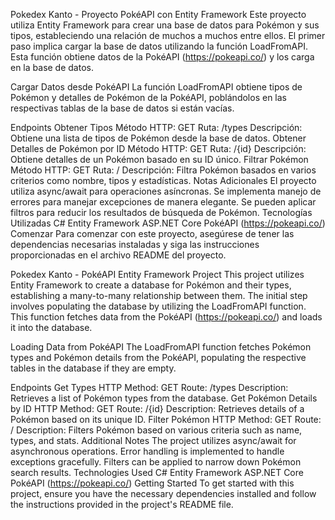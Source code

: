 Pokedex Kanto - Proyecto PokéAPI con Entity Framework
Este proyecto utiliza Entity Framework para crear una base de datos para Pokémon y sus tipos, estableciendo una relación de muchos a muchos entre ellos. El primer paso implica cargar la base de datos utilizando la función LoadFromAPI. Esta función obtiene datos de la PokéAPI (https://pokeapi.co/) y los carga en la base de datos.

Cargar Datos desde PokéAPI
La función LoadFromAPI obtiene tipos de Pokémon y detalles de Pokémon de la PokéAPI, poblándolos en las respectivas tablas de la base de datos si están vacías.

Endpoints
Obtener Tipos
Método HTTP: GET
Ruta: /types
Descripción: Obtiene una lista de tipos de Pokémon desde la base de datos.
Obtener Detalles de Pokémon por ID
Método HTTP: GET
Ruta: /{id}
Descripción: Obtiene detalles de un Pokémon basado en su ID único.
Filtrar Pokémon
Método HTTP: GET
Ruta: /
Descripción: Filtra Pokémon basados en varios criterios como nombre, tipos y estadísticas.
Notas Adicionales
El proyecto utiliza async/await para operaciones asíncronas.
Se implementa manejo de errores para manejar excepciones de manera elegante.
Se pueden aplicar filtros para reducir los resultados de búsqueda de Pokémon.
Tecnologías Utilizadas
C#
Entity Framework
ASP.NET Core
PokéAPI (https://pokeapi.co/)
Comenzar
Para comenzar con este proyecto, asegúrese de tener las dependencias necesarias instaladas y siga las instrucciones proporcionadas en el archivo README del proyecto.

Pokedex Kanto - PokéAPI Entity Framework Project
This project utilizes Entity Framework to create a database for Pokémon and their types, establishing a many-to-many relationship between them. The initial step involves populating the database by utilizing the LoadFromAPI function. This function fetches data from the PokéAPI (https://pokeapi.co/) and loads it into the database.

Loading Data from PokéAPI
The LoadFromAPI function fetches Pokémon types and Pokémon details from the PokéAPI, populating the respective tables in the database if they are empty.

Endpoints
Get Types
HTTP Method: GET
Route: /types
Description: Retrieves a list of Pokémon types from the database.
Get Pokémon Details by ID
HTTP Method: GET
Route: /{id}
Description: Retrieves details of a Pokémon based on its unique ID.
Filter Pokémon
HTTP Method: GET
Route: /
Description: Filters Pokémon based on various criteria such as name, types, and stats.
Additional Notes
The project utilizes async/await for asynchronous operations.
Error handling is implemented to handle exceptions gracefully.
Filters can be applied to narrow down Pokémon search results.
Technologies Used
C#
Entity Framework
ASP.NET Core
PokéAPI (https://pokeapi.co/)
Getting Started
To get started with this project, ensure you have the necessary dependencies installed and follow the instructions provided in the project's README file.

